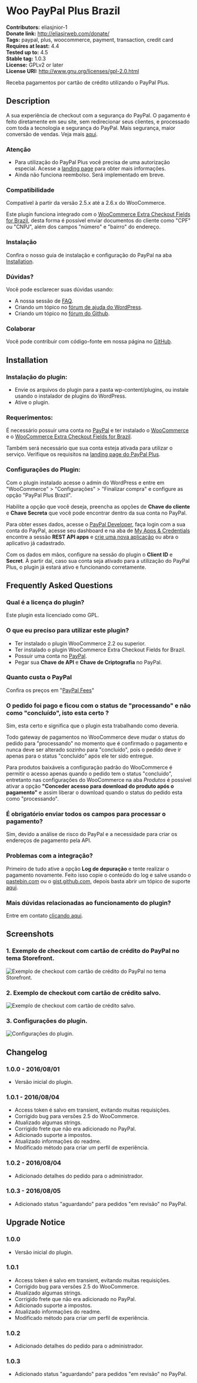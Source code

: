 # Woo PayPal Plus Brazil #
**Contributors:** eliasjnior-1  
**Donate link:** http://eliasjrweb.com/donate/  
**Tags:** paypal, plus, woocommerce, payment, transaction, credit card  
**Requires at least:** 4.4  
**Tested up to:** 4.5  
**Stable tag:** 1.0.3  
**License:** GPLv2 or later  
**License URI:** http://www.gnu.org/licenses/gpl-2.0.html  

Receba pagamentos por cartão de crédito utilizando o PayPal Plus.

## Description ##

A sua experiência de checkout com a segurança do PayPal. O pagamento é feito diretamente em seu site, sem redirecionar seus clientes, e processado com toda a tecnologia e segurança do PayPal. Mais segurança, maior conversão de vendas. Veja mais [aqui](https://www.paypal.com/br/webapps/mpp/paypal-payments-pro).

### Atenção ###

* Para utilização do PayPal Plus você precisa de uma autorização especial. Acesse a [landing page](https://www.paypal.com/br/webapps/mpp/paypal-payments-pro) para obter mais informações.
* Ainda não funciona reembolso. Será implementado em breve.

### Compatibilidade ###

Compatível à partir da versão 2.5.x até a 2.6.x do WooCommerce.

Este plugin funciona integrado com o [WooCommerce Extra Checkout Fields for Brazil](http://wordpress.org/plugins/woocommerce-extra-checkout-fields-for-brazil/), desta forma é possível enviar documentos do cliente como "CPF" ou "CNPJ", além dos campos "número" e "bairro" do endereço.

### Instalação ###

Confira o nosso guia de instalação e configuração do PayPal na aba [Installation](http://wordpress.org/plugins/woo-paypal-plus-brazil/installation/).

### Dúvidas? ###

Você pode esclarecer suas dúvidas usando:

* A nossa sessão de [FAQ](http://wordpress.org/plugins/woo-paypal-plus-brazil/faq/).
* Criando um tópico no [fórum de ajuda do WordPress](http://wordpress.org/support/plugin/woo-paypal-plus-brazil).
* Criando um tópico no [fórum do Github](https://github.com/eliasjnior/woo-paypal-plus-brazil/issues).

### Colaborar ###

Você pode contribuir com código-fonte em nossa página no [GitHub](https://github.com/eliasjnior/woo-paypal-plus-brazil).

## Installation ##

### Instalação do plugin: ###

* Envie os arquivos do plugin para a pasta wp-content/plugins, ou instale usando o instalador de plugins do WordPress.
* Ative o plugin.

### Requerimentos: ###

É necessário possuir uma conta no [PayPal](https://paypal.com.br/) e ter instalado o [WooCommerce](http://wordpress.org/plugins/woocommerce/) e o [WooCommerce Extra Checkout Fields for Brazil](http://wordpress.org/plugins/woocommerce-extra-checkout-fields-for-brazil/).

Também será necessário que sua conta esteja ativada para utilizar o serviço. Verifique os requisitos na [landing page do PayPal Plus](https://www.paypal.com/br/webapps/mpp/paypal-payments-pro).

### Configurações do Plugin: ###

Com o plugin instalado acesse o admin do WordPress e entre em "WooCommerce" > "Configurações" > "Finalizar compra" e configure as opção "PayPal Plus Brazil".

Habilite a opção que você deseja, preencha as opções de **Chave do cliente** e **Chave Secreta** que você pode encontrar dentro da sua conta no PayPal.

Para obter esses dados, acesse o [PayPal Developer](https://developer.paypal.com/), faça login com a sua conta do PayPal, acesse seu dashboard e na aba de [My Apps & Credentials](https://developer.paypal.com/developer/applications/) encontre a sessão **REST API apps** e [crie uma nova aplicação](https://developer.paypal.com/developer/applications/create) ou abra o aplicativo já cadastrado.

Com os dados em mãos, configure na sessão do plugin o **Client ID** e **Secret**. À partir daí, caso sua conta seja ativado para a utilização do PayPal Plus, o plugin já estará ativo e funcionando corretamente.

## Frequently Asked Questions ##

### Qual é a licença do plugin? ###

Este plugin esta licenciado como GPL.

### O que eu preciso para utilizar este plugin? ###

* Ter instalado o plugin WooCommerce 2.2 ou superior.
* Ter instalado o plugin WooCommerce Extra Checkout Fields for Brazil.
* Possuir uma conta no [PayPal](https://paypal.com.br/).
* Pegar sua **Chave de API** e **Chave de Criptografia** no PayPal.

### Quanto custa o PayPal ###

Confira os preços em "[PayPal Fees](https://www.paypal.com/br/webapps/mpp/paypal-fees)"

### O pedido foi pago e ficou com o status de "processando" e não como "concluído", isto esta certo ? ###

Sim, esta certo e significa que o plugin esta trabalhando como deveria.

Todo gateway de pagamentos no WooCommerce deve mudar o status do pedido para "processando" no momento que é confirmado o pagamento e nunca deve ser alterado sozinho para "concluído", pois o pedido deve ir apenas para o status "concluído" após ele ter sido entregue.

Para produtos baixáveis a configuração padrão do WooCommerce é permitir o acesso apenas quando o pedido tem o status "concluído", entretanto nas configurações do WooCommerce na aba *Produtos* é possível ativar a opção **"Conceder acesso para download do produto após o pagamento"** e assim liberar o download quando o status do pedido esta como "processando".

### É obrigatório enviar todos os campos para processar o pagamento? ###

Sim, devido a análise de risco do PayPal e a necessidade para criar os endereços de pagamento pela API.

### Problemas com a integração? ###

Primeiro de tudo ative a opção **Log de depuração** e tente realizar o pagamento novamente.
Feito isso copie o conteúdo do log e salve usando o [pastebin.com](http://pastebin.com) ou o [gist.github.com](http://gist.github.com), depois basta abrir um tópico de suporte [aqui](http://wordpress.org/support/plugin/woo-paypal-plus-brazil).

### Mais dúvidas relacionadas ao funcionamento do plugin? ###

Entre em contato [clicando aqui](http://wordpress.org/support/plugin/woo-paypal-plus-brazil).

## Screenshots ##

### 1. Exemplo de checkout com cartão de crédito do PayPal no tema Storefront. ###
![Exemplo de checkout com cartão de crédito do PayPal no tema Storefront.](http://ps.w.org/woo-paypal-plus-brazil/assets/screenshot-1.png)

### 2. Exemplo de checkout com cartão de crédito salvo. ###
![Exemplo de checkout com cartão de crédito salvo.](http://ps.w.org/woo-paypal-plus-brazil/assets/screenshot-2.png)

### 3. Configurações do plugin. ###
![Configurações do plugin.](http://ps.w.org/woo-paypal-plus-brazil/assets/screenshot-3.png)


## Changelog ##

### 1.0.0 - 2016/08/01 ###

* Versão inicial do plugin.

### 1.0.1 - 2016/08/04 ###

* Access token é salvo em transient, evitando muitas requisições.
* Corrigido bug para versões 2.5 do WooCommerce.
* Atualizado algumas strings.
* Corrigido frete que não era adicionado no PayPal.
* Adicionado suporte a impostos.
* Atualizado informações do readme.
* Modificado método para criar um perfil de experiência.

### 1.0.2 - 2016/08/04 ###

* Adicionado detalhes do pedido para o administrador.

### 1.0.3 - 2016/08/05 ###

* Adicionado status "aguardando" para pedidos "em revisão" no PayPal.

## Upgrade Notice ##

### 1.0.0 ###

* Versão inicial do plugin.

### 1.0.1 ###

* Access token é salvo em transient, evitando muitas requisições.
* Corrigido bug para versões 2.5 do WooCommerce.
* Atualizado algumas strings.
* Corrigido frete que não era adicionado no PayPal.
* Adicionado suporte a impostos.
* Atualizado informações do readme.
* Modificado método para criar um perfil de experiência.

### 1.0.2 ###

* Adicionado detalhes do pedido para o administrador.

### 1.0.3 ###

* Adicionado status "aguardando" para pedidos "em revisão" no PayPal.